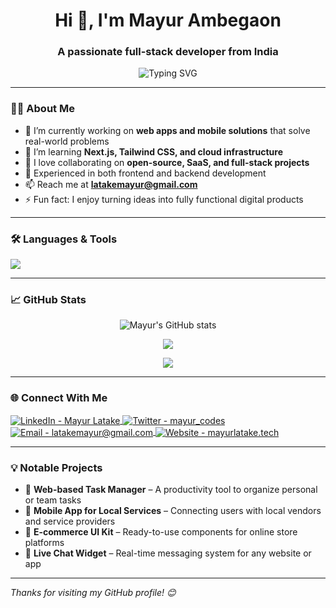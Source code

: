 <h1 align="center">Hi 👋, I'm Mayur Ambegaon</h1>
<h3 align="center">A passionate full-stack developer from India</h3>

<p align="center">
  <img src="https://readme-typing-svg.demolab.com?font=Fira+Code&size=22&pause=1000&center=true&width=435&lines=Full-stack+Developer;Tech+Enthusiast+%7C+Problem+Solver;Building+creative+and+impactful+solutions!" alt="Typing SVG" />
</p>

---

### 🧑‍💻 About Me

- 🔭 I’m currently working on **web apps and mobile solutions** that solve real-world problems  
- 🌱 I’m learning **Next.js, Tailwind CSS, and cloud infrastructure**  
- 👯 I love collaborating on **open-source, SaaS, and full-stack projects**  
- 💼 Experienced in both frontend and backend development  
- 📫 Reach me at **latakemayur@gmail.com**  
- ⚡ Fun fact: I enjoy turning ideas into fully functional digital products  

---

### 🛠️ Languages & Tools

<p align="left">
  <img src="https://skillicons.dev/icons?i=js,ts,react,next,nodejs,flutter,mongodb,mysql,php,html,css,tailwind,figma,linux,vscode,git,github" />
</p>

---

### 📈 GitHub Stats

<p align="center">
  <img src="https://github-readme-stats.vercel.app/api?username=latake-mayur&show_icons=true&theme=tokyonight" alt="Mayur's GitHub stats" />
</p>

<p align="center">
  <img src="https://github-readme-streak-stats.herokuapp.com/?user=latake-mayur&theme=tokyonight" />
</p>

<p align="center">
  <img src="https://github-readme-stats.vercel.app/api/top-langs/?username=latake-mayur&layout=compact&theme=tokyonight" />
</p>

---

### 🌐 Connect With Me

<p align="left">
  <a href="https://linkedin.com/in/mayur-latake-56899723b" target="blank">
    <img align="center" src="https://skillicons.dev/icons?i=linkedin" alt="LinkedIn - Mayur Latake" />
  </a>
  <a href="https://twitter.com/mayur_codes" target="blank">
    <img align="center" src="https://skillicons.dev/icons?i=twitter" alt="Twitter - mayur_codes" />
  </a>
  <a href="mailto:latakemayur@gmail.com" target="blank">
    <img align="center" src="https://skillicons.dev/icons?i=gmail" alt="Email - latakemayur@gmail.com" />
  </a>
  <a href="https://mayurlatake.tech" target="blank">
    <img align="center" src="https://skillicons.dev/icons?i=wordpress" alt="Website - mayurlatake.tech" />
  </a>
</p>

---

### 💡 Notable Projects

- 🚀 **Web-based Task Manager** – A productivity tool to organize personal or team tasks  
- 📲 **Mobile App for Local Services** – Connecting users with local vendors and service providers  
- 🛒 **E-commerce UI Kit** – Ready-to-use components for online store platforms  
- 💬 **Live Chat Widget** – Real-time messaging system for any website or app  

---

_Thanks for visiting my GitHub profile! 😊_
